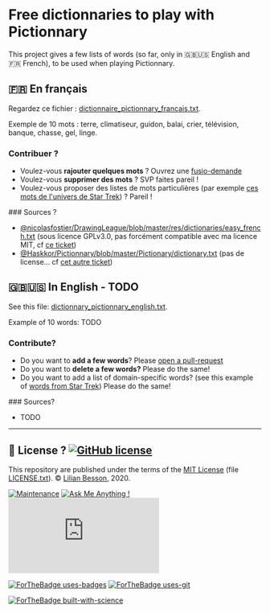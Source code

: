 # Free dictionnaries to play with Pictionnary

This project gives a few lists of words (so far, only in :gb::us: English and :fr: French), to be used when playing Pictionnary.

## :fr: En français
Regardez ce fichier : [dictionnaire_pictionnary_francais.txt](dictionnaire_pictionnary_francais.txt).

Exemple de 10 mots : terre, climatiseur, guidon, balai, crier, télévision, banque, chasse, gel, linge.

### Contribuer ?
- Voulez-vous **rajouter quelques mots** ? Ouvrez une [fusio-demande](TODO)
- Voulez-vous **supprimer des mots** ? SVP faites pareil !
- Voulez-vous proposer des listes de mots particulières (par exemple [ces mots de l'univers de Star Trek](https://github.com/coco33920/Star-Trek-Pictionnary/blob/master/startrek_pictionnary_en.txt)) ? Pareil !

### Sources ?
- [@nicolasfostier/DrawingLeague/blob/master/res/dictionaries/easy_french.txt](https://github.com/nicolasfostier/DrawingLeague/blob/master/res/dictionaries/easy_french.txt) (sous licence GPLv3.0, pas forcément compatible avec ma licence MIT, cf [ce ticket](https://github.com/nicolasfostier/DrawingLeague/issues/1))
- [@Haskkor/Pictionnary/blob/master/Pictionary/dictionary.txt](https://github.com/Haskkor/Pictionnary/blob/master/Pictionary/dictionary.txt) (pas de license... cf [cet autre ticket](https://github.com/Haskkor/Pictionnary/issues/1))

## :gb::us: In English - TODO

See this file: [dictionnary_pictionnary_english.txt](dictionnary_pictionnary_english.txt).

Example of 10 words: TODO

### Contribute?
- Do you want to **add a few words**? Please [open a pull-request](TODO)
- Do you want to **delete a few words?** Please do the same!
- Do you want to add a list of domain-specific words? (see this example of [words from Star Trek](https://github.com/coco33920/Star-Trek-Pictionnary/blob/master/startrek_pictionnary_en.txt)) Please do the same!

### Sources?
- TODO

---

## :scroll: License ? [![GitHub license](https://img.shields.io/github/license/Naereen/Free-dictionnaries-for-Pictionnary.svg)](https://github.com/Naereen/Free-dictionnaries-for-Pictionnary/blob/master/LICENSE)
This repository are published under the terms of the [MIT License](https://lbesson.mit-license.org/) (file [LICENSE.txt](LICENSE.txt)).
© [Lilian Besson](https://GitHub.com/Naereen), 2020.

[![Maintenance](https://img.shields.io/badge/Maintained%3F-yes-green.svg)](https://GitHub.com/Naereen/Free-dictionnaries-for-Pictionnary/graphs/commit-activity)
[![Ask Me Anything !](https://img.shields.io/badge/Ask%20me-anything-1abc9c.svg)](https://GitHub.com/Naereen/ama)
[![Analytics](https://ga-beacon.appspot.com/UA-38514290-17/github.com/Naereen/Free-dictionnaries-for-Pictionnary/README.md?pixel)](https://GitHub.com/Naereen/Free-dictionnaries-for-Pictionnary/)

[![ForTheBadge uses-badges](http://ForTheBadge.com/images/badges/uses-badges.svg)](http://ForTheBadge.com)
[![ForTheBadge uses-git](http://ForTheBadge.com/images/badges/uses-git.svg)](https://GitHub.com/)

[![ForTheBadge built-with-science](http://ForTheBadge.com/images/badges/built-with-science.svg)](https://GitHub.com/Naereen/)
